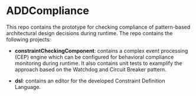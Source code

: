 # ADDCompliance

This repo contains the prototype for checking compliance of pattern-based architectural design decisions during runtime.
The repo contains the following projects:

- **constraintCheckingComponent**: contains a complex event processing (CEP) engine which can be configured for behavioral compliance monitoring during runtime. It also contains unit tests to examplify the approach based on the Watchdog and Circuit Breaker pattern.

- **dsl**: contains an editor for the developed Constraint Definition Language. 

